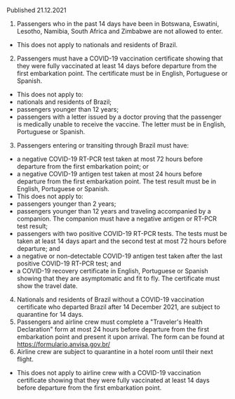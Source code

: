 Published 21.12.2021
1. Passengers who in the past 14 days have been in Botswana, Eswatini, Lesotho, Namibia, South Africa and Zimbabwe are not allowed to enter.
- This does not apply to nationals and residents of Brazil.
2. Passengers must have a COVID-19 vaccination certificate showing that they were fully vaccinated at least 14 days before departure from the first embarkation point. The certificate must be in English, Portuguese or Spanish.
- This does not apply to:
- nationals and residents of Brazil;
- passengers younger than 12 years;
- passengers with a letter issued by a doctor proving that the passenger is medically unable to receive the vaccine. The letter must be in English, Portuguese or Spanish.
3. Passengers entering or transiting through Brazil must have:
- a negative COVID-19 RT-PCR test taken at most 72 hours before departure from the first embarkation point; or
- a negative COVID-19 antigen test taken at most 24 hours before departure from the first embarkation point. The test result must be in English, Portuguese or Spanish.
- This does not apply to:
- passengers younger than 2 years;
- passengers younger than 12 years and traveling accompanied by a companion. The companion must have a negative antigen or RT-PCR test result;
- passengers with two positive COVID-19 RT-PCR tests. The tests must be taken at least 14 days apart and the second test at most 72 hours before departure; and
- a negative or non-detectable COVID-19 antigen test taken after the last positive COVID-19 RT-PCR test; and
- a COVID-19 recovery certificate in English, Portuguese or Spanish showing that they are asymptomatic and fit to fly. The certificate must show the travel date.
4. Nationals and residents of Brazil without a COVID-19 vaccination certificate who departed Brazil after 14 December 2021, are subject to quarantine for 14 days.
5. Passengers and airline crew must complete a "Traveler's Health Declaration" form at most 24 hours before departure from the first embarkation point and present it upon arrival. The form can be found at <a href="https://formulario.anvisa.gov.br/">https://formulario.anvisa.gov.br/</a>
6. Airline crew are subject to quarantine in a hotel room until their next flight.
- This does not apply to airline crew with a COVID-19 vaccination certificate showing that they were fully vaccinated at least 14 days before departure from the first embarkation point.